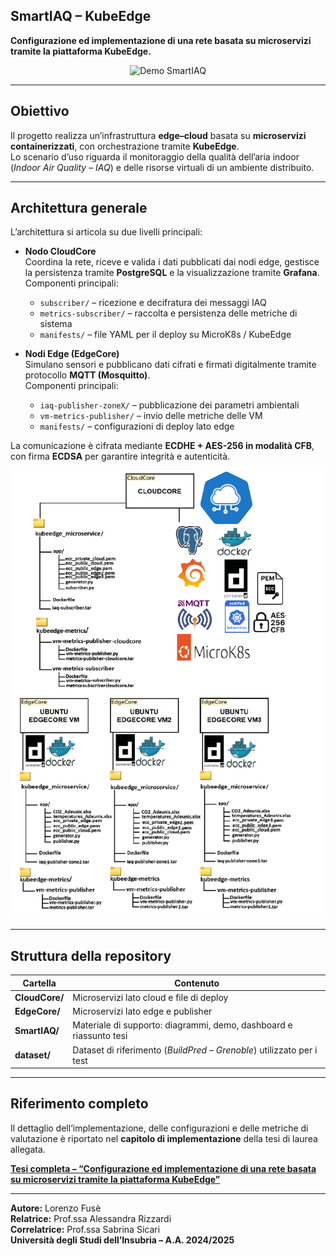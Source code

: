 ## SmartIAQ – KubeEdge
 **Configurazione ed implementazione di una rete basata su microservizi tramite la piattaforma KubeEdge.**  

<p align="center">
  <img src="SmartIAQ/Demo" alt="Demo SmartIAQ" width="600">
</p>
 

---

## Obiettivo

Il progetto realizza un’infrastruttura **edge–cloud** basata su **microservizi containerizzati**, con orchestrazione tramite **KubeEdge**.  
Lo scenario d’uso riguarda il monitoraggio della qualità dell’aria indoor (*Indoor Air Quality – IAQ*) e delle risorse virtuali di un ambiente distribuito.

---

## Architettura generale

L’architettura si articola su due livelli principali:

- **Nodo CloudCore**  
  Coordina la rete, riceve e valida i dati pubblicati dai nodi edge, gestisce la persistenza tramite **PostgreSQL** e la visualizzazione tramite **Grafana**.  
  Componenti principali:
  - `subscriber/` – ricezione e decifratura dei messaggi IAQ  
  - `metrics-subscriber/` – raccolta e persistenza delle metriche di sistema  
  - `manifests/` – file YAML per il deploy su MicroK8s / KubeEdge  

- **Nodi Edge (EdgeCore)**  
  Simulano sensori e pubblicano dati cifrati e firmati digitalmente tramite protocollo **MQTT (Mosquitto)**.  
  Componenti principali:
  - `iaq-publisher-zoneX/` – pubblicazione dei parametri ambientali  
  - `vm-metrics-publisher/` – invio delle metriche delle VM  
  - `manifests/` – configurazioni di deploy lato edge  

La comunicazione è cifrata mediante **ECDHE + AES-256 in modalità CFB**, con firma **ECDSA** per garantire integrità e autenticità.



<p align="center">
  <img src="SmartIAQ/architecture-diagram.png" alt="Arch SmartIAQ" width="600">
</p>

---

##  Struttura della repository

| Cartella | Contenuto |
|-----------|-----------|
| **CloudCore/** | Microservizi lato cloud e file di deploy |
| **EdgeCore/** | Microservizi lato edge e publisher |
| **SmartIAQ/** | Materiale di supporto: diagrammi, demo, dashboard e riassunto tesi |
| **dataset/** | Dataset di riferimento (*BuildPred – Grenoble*) utilizzato per i test |

---


## Riferimento completo

<p>Il dettaglio dell’implementazione, delle configurazioni e delle metriche di valutazione è riportato nel <strong>capitolo di implementazione</strong> della tesi di laurea allegata.</p>

<p>
   <a href="https://github.com/user-attachments/files/22922343/Tesi_Fuse_Lorenzo_753168.pdf" target="_blank">
  <strong>Tesi completa – “Configurazione ed implementazione di una rete basata su microservizi tramite la piattaforma KubeEdge”</strong>
  </a>
</p>

<hr>

<p><strong>Autore:</strong> Lorenzo Fusè<br>
<strong>Relatrice:</strong> Prof.ssa Alessandra Rizzardi<br>
<strong>Correlatrice:</strong> Prof.ssa Sabrina Sicari<br>
<strong>Università degli Studi dell’Insubria – A.A. 2024/2025</strong></p>
